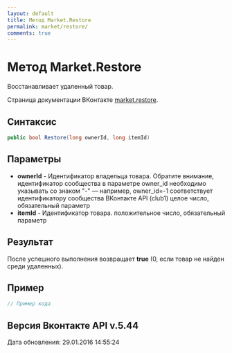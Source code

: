 ```yaml
---
layout: default
title: Метод Market.Restore
permalink: market/restore/
comments: true
---
```

# Метод Market.Restore
Восстанавливает удаленный товар.

Страница документации ВКонтакте [market.restore](https://vk.com/dev/market.restore).

## Синтаксис
``` csharp
public bool Restore(long ownerId, long itemId)
```

## Параметры
+ **ownerId** - Идентификатор владельца товара. 
Обратите внимание, идентификатор сообщества в параметре owner_id необходимо указывать со знаком "-" — например, owner_id=-1 соответствует идентификатору сообщества ВКонтакте API (club1)  целое число, обязательный параметр
+ **itemId** - Идентификатор товара. положительное число, обязательный параметр

## Результат
После успешного выполнения возвращает **true** (0, если товар не найден среди удаленных).

## Пример
``` csharp
// Пример кода
```

## Версия Вконтакте API v.5.44
Дата обновления: 29.01.2016 14:55:24
